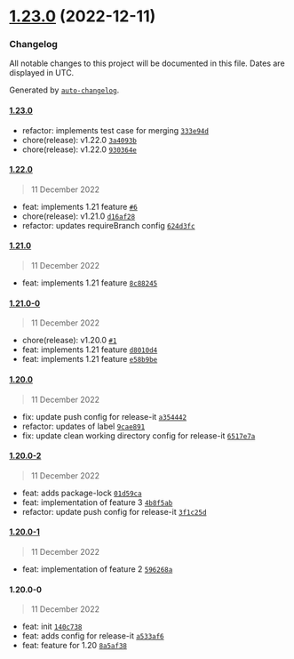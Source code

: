 

# [1.23.0](https://github.com/alicandirik/automatic-release/compare/1.22.0...1.23.0) (2022-12-11)

### Changelog

All notable changes to this project will be documented in this file. Dates are displayed in UTC.

Generated by [`auto-changelog`](https://github.com/CookPete/auto-changelog).

#### [1.23.0](https://github.com/alicandirik/automatic-release/compare/1.22.0...1.23.0)

- refactor: implements test case for merging [`333e94d`](https://github.com/alicandirik/automatic-release/commit/333e94dde4d4d68037c4dbcf313ef6cb134b1c95)
- chore(release): v1.22.0 [`3a4093b`](https://github.com/alicandirik/automatic-release/commit/3a4093b3831d390d79a270dd1cbc62fa26fd697e)
- chore(release): v1.22.0 [`930364e`](https://github.com/alicandirik/automatic-release/commit/930364e4b8a23cda6037f3b72ddfa808f334cb6c)

#### [1.22.0](https://github.com/alicandirik/automatic-release/compare/1.21.0...1.22.0)

> 11 December 2022

- feat: implements 1.21 feature [`#6`](https://github.com/alicandirik/automatic-release/pull/6)
- chore(release): v1.21.0 [`d16af28`](https://github.com/alicandirik/automatic-release/commit/d16af2808cbc89cd7dffd2f4193ab6b253943e05)
- refactor: updates requireBranch config [`624d3fc`](https://github.com/alicandirik/automatic-release/commit/624d3fc88e97aa8bb7688146a8cee221c6fcddfb)

#### [1.21.0](https://github.com/alicandirik/automatic-release/compare/1.21.0-0...1.21.0)

> 11 December 2022

- feat: implements 1.21 feature [`8c88245`](https://github.com/alicandirik/automatic-release/commit/8c88245c75d2f489e9722274b863b555c14184a8)

#### [1.21.0-0](https://github.com/alicandirik/automatic-release/compare/1.20.0...1.21.0-0)

> 11 December 2022

- chore(release): v1.20.0 [`#1`](https://github.com/alicandirik/automatic-release/pull/1)
- feat: implements 1.21 feature [`d8010d4`](https://github.com/alicandirik/automatic-release/commit/d8010d45c1583921a464f8cc11b50daffb627414)
- feat: implements 1.21 feature [`e58b9be`](https://github.com/alicandirik/automatic-release/commit/e58b9bef8ec40177e2b8afc80c9803ef3adcda0a)

#### [1.20.0](https://github.com/alicandirik/automatic-release/compare/1.20.0-2...1.20.0)

> 11 December 2022

- fix: update push config for release-it [`a354442`](https://github.com/alicandirik/automatic-release/commit/a354442f2914f452624cad870df3f88f4d49d95f)
- refactor: updates of label [`9cae891`](https://github.com/alicandirik/automatic-release/commit/9cae89171c2dc680978b9b4d1f43c1dd141980df)
- fix: update clean working directory config for release-it [`6517e7a`](https://github.com/alicandirik/automatic-release/commit/6517e7a3325342a399aaa3b5e98db97eb7a26605)

#### [1.20.0-2](https://github.com/alicandirik/automatic-release/compare/1.20.0-1...1.20.0-2)

> 11 December 2022

- feat: adds package-lock [`01d59ca`](https://github.com/alicandirik/automatic-release/commit/01d59ca5943d87063d8161b0bbbf5374db422e5b)
- feat: implementation of feature 3 [`4b8f5ab`](https://github.com/alicandirik/automatic-release/commit/4b8f5ab2c10ef542d4c4695fc78b7c85a091da72)
- refactor: update push config for release-it [`3f1c25d`](https://github.com/alicandirik/automatic-release/commit/3f1c25d33be851033a6b83d600197d1951598025)

#### [1.20.0-1](https://github.com/alicandirik/automatic-release/compare/1.20.0-0...1.20.0-1)

> 11 December 2022

- feat: implementation of feature 2 [`596268a`](https://github.com/alicandirik/automatic-release/commit/596268aed6928a878460ae169535be4e2230e494)

#### 1.20.0-0

> 11 December 2022

- feat: init [`140c738`](https://github.com/alicandirik/automatic-release/commit/140c738ab2615e4baf4200f36cce5bb288bb08cc)
- feat: adds config for release-it [`a533af6`](https://github.com/alicandirik/automatic-release/commit/a533af657fdc3963ee0e74684e919a0ecbb90702)
- feat: feature for 1.20 [`8a5af38`](https://github.com/alicandirik/automatic-release/commit/8a5af381b1788d519808b753188f87b2d2caa86f)